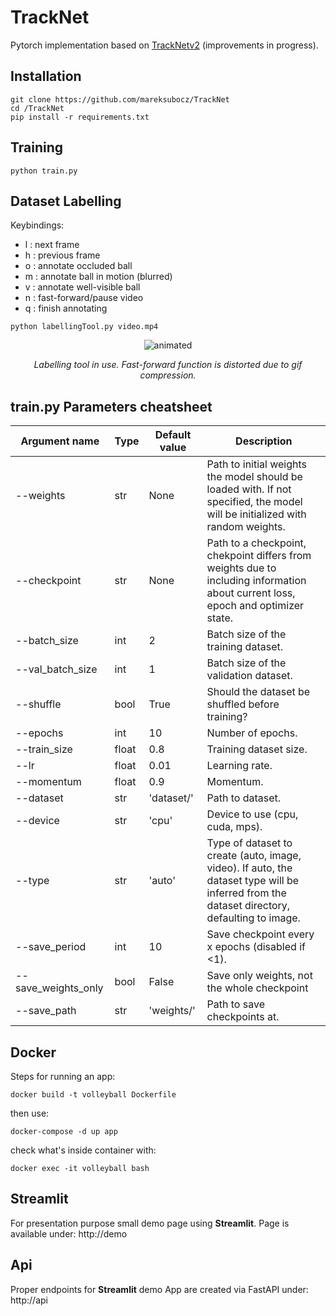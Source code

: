 # TrackNet

Pytorch implementation based on [TrackNetv2](https://nol.cs.nctu.edu.tw:234/open-source/TrackNetv2) (improvements in
progress).

## Installation

```
git clone https://github.com/mareksubocz/TrackNet
cd /TrackNet
pip install -r requirements.txt
```

## Training

```
python train.py
```

## Dataset Labelling

Keybindings:

- l : next frame
- h : previous frame
- o : annotate occluded ball
- m : annotate ball in motion (blurred)
- v : annotate well-visible ball
- n : fast-forward/pause video
- q : finish annotating

```
python labellingTool.py video.mp4
```

<p align="center">
  <img src="labelling_tool_demo.gif" alt="animated" />
</p>
<p align="center">
  <em>Labelling tool in use. Fast-forward function is distorted due to gif compression.</em>
</p>

## train.py Parameters cheatsheet

| Argument name      | Type  | Default value | Description |
|--------------------|-------|---------------|-------------|
|--weights           |str    |None           |Path to initial weights the model should be loaded with. If not specified, the model will be initialized with random weights.|
|--checkpoint        |str    |None           |Path to a checkpoint, chekpoint differs from weights due to including information about current loss, epoch and optimizer state.|
|--batch_size        |int    |2              |Batch size of the training dataset.|
|--val_batch_size    |int    |1              |Batch size of the validation dataset.|
|--shuffle           |bool   |True           |Should the dataset be shuffled before training?|
|--epochs            |int    |10             |Number of epochs.|
|--train_size        |float  |0.8            |Training dataset size.|
|--lr                |float  |0.01           |Learning rate.|
|--momentum          |float  |0.9            |Momentum.|
|--dataset           |str    |'dataset/'     |Path to dataset.|
|--device            |str    |'cpu'          |Device to use (cpu, cuda, mps).|
|--type              |str    |'auto'         |Type of dataset to create (auto, image, video). If auto, the dataset type will be inferred from the dataset directory, defaulting to image.|
|--save_period       |int    |10             |Save checkpoint every x epochs (disabled if <1).|
|--save_weights_only |bool   |False          |Save only weights, not the whole checkpoint|
|--save_path         |str    |'weights/'     |Path to save checkpoints at.|

## Docker

Steps for running an app:

```
docker build -t volleyball Dockerfile        
```

then use:

```
docker-compose -d up app 
```

check what's inside container with:
```
docker exec -it volleyball bash 
```


## Streamlit

For presentation purpose small demo page using <b>Streamlit</b>. Page is available under: http://demo

## Api

Proper endpoints for <b>Streamlit</b> demo App are created via FastAPI under: http://api